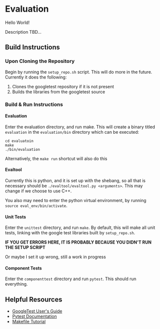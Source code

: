 # Evaluation
Hello World!

Description TBD...

## Build Instructions

### Upon Cloning the Repository

Begin by running the `setup_repo.sh` script. This will do more in the future. Currently it does the following:

1. Clones the googletest repository if it is not present
2. Builds the libraries from the googletest source

### Build & Run Instructions

#### Evaluation

Enter the evaluation directory, and run make. This will create a binary titled `evaluation` in the `evaluation/bin` directory which can be executed:

```
cd evaluatoin
make
./bin/evaluation
```

Alternatively, the `make run` shortcut will also do this

#### Evaltool

Currently this is python, and it is set up with the shebang, so all that is necessary should be `./evaltool/evaltool.py <arguments>`. This may change if we choose to use C++.

You also may need to enter the python virtual environment, by running `source eval_env/bin/activate`.

#### Unit Tests

Enter the `unittest` directory, and run `make`. By default, this will make all unit tests, linking with the google test libraries built by `setup_repo.sh`.

**IF YOU GET ERRORS HERE, IT IS PROBABLY BECAUSE YOU DIDN'T RUN THE SETUP SCRIPT**

Or maybe I set it up wrong, still a work in progress

#### Component Tests

Enter the `componenttest` directory and run `pytest`. This should run everything.

## Helpful Resources

- [GoogleTest User's Guide](https://google.github.io/googletest/)
- [Pytest Documentation](https://docs.pytest.org/en/stable/index.html)
- [Makefile Tutorial](https://makefiletutorial.com/)
